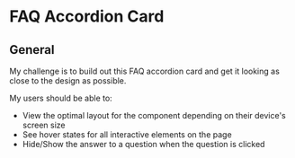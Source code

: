 # FAQ Accordion Card 

## General

My challenge is to build out this FAQ accordion card and get it looking as close to the design as possible.

My users should be able to:

- View the optimal layout for the component depending on their device's screen size
- See hover states for all interactive elements on the page
- Hide/Show the answer to a question when the question is clicked
